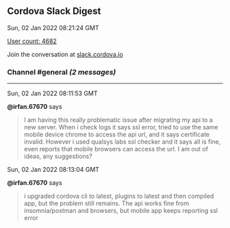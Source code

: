 ## Cordova Slack Digest
Sun, 02 Jan 2022 08:21:24 GMT

[User count: 4682](https://cordova.slack.com/)


Join the conversation at [slack.cordova.io](http://slack.cordova.io/)

### __Channel #general__ _(2 messages)_
---

Sun, 02 Jan 2022 08:11:53 GMT

__@irfan.67670__ says 
> I am having this really problematic issue after migrating my api to a new server. When i check logs it says ssl error, tried to use the same mobile device chrome to access the api url, and it says certificate invalid. However i used qualsys labs ssl checker and it says all is fine, even reports that mobile browsers can access the url. I am out of ideas, any suggestions?
> 

Sun, 02 Jan 2022 08:13:04 GMT

__@irfan.67670__ says 
> i upgraded cordova cli to latest, plugins to latest and then compiled app, but the problem still remains.  The api works fine from insomnia/postman and browsers, but mobile app keeps reporting ssl error
> 
